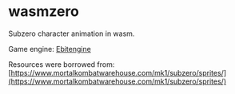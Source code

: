 wasmzero
====

Subzero character animation in wasm.

Game engine:
[Ebitengine](https://ebitengine.org/)

Resources were borrowed from:
[https://www.mortalkombatwarehouse.com/mk1/subzero/sprites/](https://www.mortalkombatwarehouse.com/mk1/subzero/sprites/)
